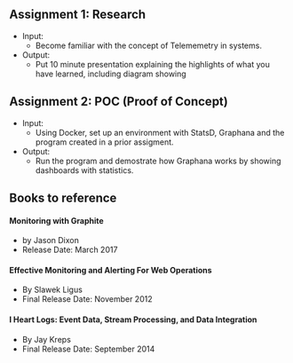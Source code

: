 ## Assignment 1: Research 
- Input:
  - Become familiar with the concept of Telememetry in systems. 
- Output: 
  - Put 10 minute presentation explaining the highlights of what you have learned, including diagram showing 

## Assignment 2: POC (Proof of Concept) 
- Input:
  - Using Docker, set up an environment with StatsD, Graphana and the program created in a prior assigment.
- Output: 
  - Run the program and demostrate how Graphana works by showing dashboards with statistics.

## Books to reference 

#### **Monitoring with Graphite**
  - by Jason Dixon
  - Release Date: March 2017

#### **Effective Monitoring and Alerting For Web Operations**
  - By Slawek Ligus
  - Final Release Date: November 2012

#### **I Heart Logs: Event Data, Stream Processing, and Data Integration**
  - By Jay Kreps
  - Final Release Date: September 2014
